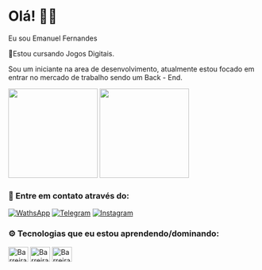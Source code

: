 # Olá! 🧔🏻‍

 Eu sou Emanuel Fernandes

📜Estou cursando Jogos Digitais.

Sou um iniciante na area de desenvolvimento, atualmente estou focado em entrar no mercado de trabalho sendo um Back - End.

<div>  
  <img height="180em" src="https://github-readme-stats.vercel.app/api?username=EVFBarreira&show_icons=true&theme=algolia"/>
  <img height="180em" src="https://github-readme-stats.vercel.app/api/top-langs/?username=EVFBarreira&layout=compact&theme=algolia"/>
</div>

### 📱 Entre em contato através do:
[![WathsApp](https://img.shields.io/badge/WhatsApp-25D366?style=for-the-badge&logo=whatsapp&logoColor=white)](https://wa.me/5583998866515)
[![Telegram](https://img.shields.io/badge/Telegram-2CA5E0?style=for-the-badge&logo=telegram&logoColor=white)](https://t.me/EVFBarreira)
[![Instagram](https://img.shields.io/badge/Instagram-E4405F?style=for-the-badge&logo=instagram&logoColor=white)](http://instagram.com/vinnixp)

### ⚙️ Tecnologias que eu estou aprendendo/dominando:

<div>
<img align="center" alt="Barreira-html" height="30" width="40" src="https://cdn.jsdelivr.net/gh/devicons/devicon/icons/java/java-original.svg"/>
  <img align="center" alt="Barreira-html" height="30" width="40" src="https://cdn.jsdelivr.net/gh/devicons/devicon/icons/javascript/javascript-original.svg"/>
  <img align="center" alt="Barreira-html" height="30" width="40" src="https://cdn.jsdelivr.net/gh/devicons/devicon/icons/microsoftsqlserver/microsoftsqlserver-plain-wordmark.svg"/>
  
  </div>
